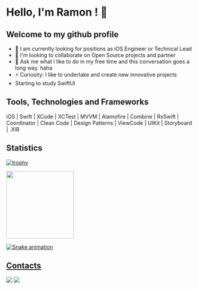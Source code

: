 # Hello, I'm Ramon ! 👋



## Welcome to my github profile

- 🔭 I am currently looking for positions as iOS Engineer or Technical Lead
- 👥 I'm looking to collaborate on Open Source projects and partner
- 💬 Ask me what I like to do in my free time and this conversation goes a long way. haha
- ⚡ Curiosity: I like to undertake and create new innovative projects
- Starting to study SwiftUI



## Tools, Technologies and Frameworks

<div>
iOS | Swift | XCode | XCTest | MVVM | Alamofire | Combine | RxSwift | Coordinator | Clean Code | Design Patterns | ViewCode | UIKit | Storyboard | .XIB
</div>


## Statistics

[![trophy](https://github-profile-trophy.vercel.app/?username=iramons&theme=darkhub&no-frame=true&row=2)](https://github.com/iramons/github-profile-trophy)


<div>
<a href="https://github.com/iramons">
<img height="180em" src="https://github-readme-stats.vercel.app/api/top-langs/?username=iramons&layout=compact&langs_count=7&theme=radical"/>
</div>


![Snake animation](https://github.com/iramons/iramons/blob/output/github-contribution-grid-snake.svg)


## Contacts

<div>
<a href = "mailto:iramonsx@gmail.com"><img src="https://img.shields.io/badge/Gmail-D14836?style=for-the-badge&logo=gmail&logoColor=white" target="_blank"></a>
<a href="https://www.linkedin.com/in/iramons/" target="_blank"><img src="https://img.shields.io/badge/-LinkedIn-%230077B5?style=for-the-badge&logo=linkedin&logoColor=white" target="_blank"></a>   
</div>

